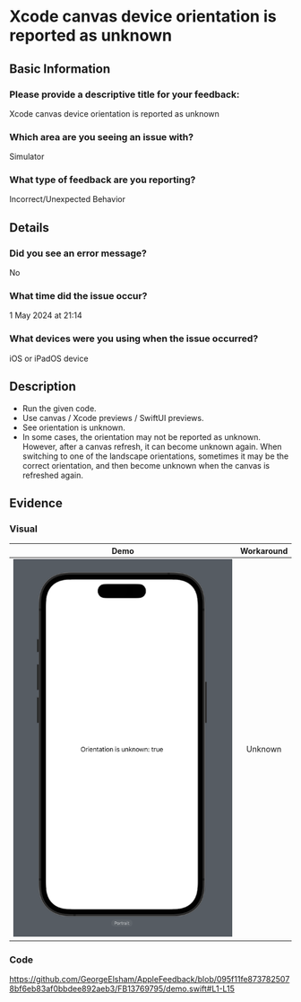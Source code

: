 # Xcode canvas device orientation is reported as unknown

## Basic Information
### Please provide a descriptive title for your feedback:
Xcode canvas device orientation is reported as unknown

### Which area are you seeing an issue with?
Simulator

### What type of feedback are you reporting?
Incorrect/Unexpected Behavior

## Details
### Did you see an error message?
No

### What time did the issue occur?
1 May 2024 at 21:14

### What devices were you using when the issue occurred?
iOS or iPadOS device

## Description
- Run the given code.
- Use canvas / Xcode previews / SwiftUI previews.
- See orientation is unknown.
- In some cases, the orientation may not be reported as unknown. However, after a canvas refresh, it can become unknown again. When switching to one of the landscape orientations, sometimes it may be the correct orientation, and then become unknown when the canvas is refreshed again.

## Evidence
### Visual
| Demo | Workaround |
|:-:|:-:|
| ![Demo PNG](demo.png) | Unknown |

### Code
https://github.com/GeorgeElsham/AppleFeedback/blob/095f11fe8737825078bf6eb83af0bbdee892aeb3/FB13769795/demo.swift#L1-L15
